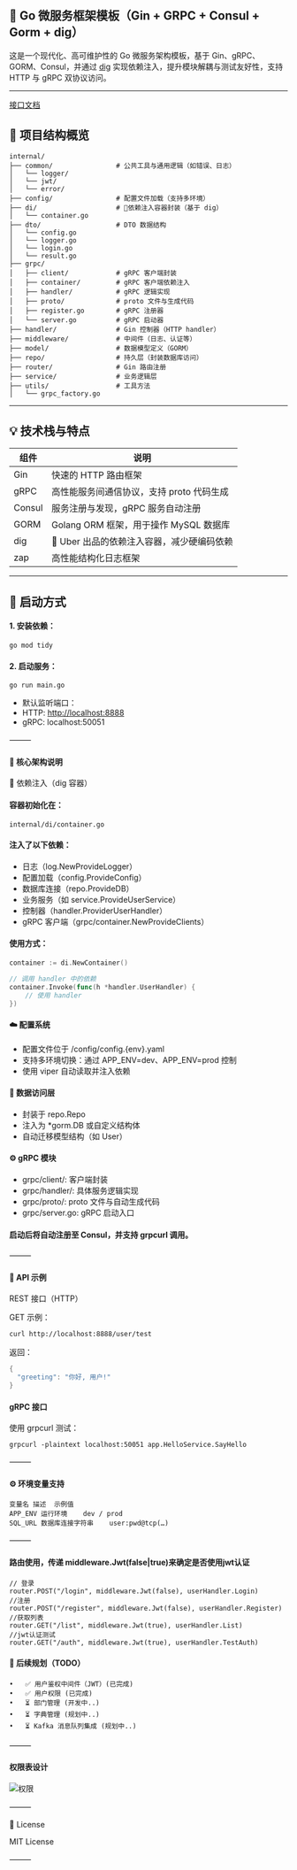 
## 🚀 Go 微服务框架模板（Gin + GRPC + Consul + Gorm + dig）

这是一个现代化、高可维护性的 Go 微服务架构模板，基于 Gin、gRPC、GORM、Consul，并通过 [dig](https://github.com/uber-go/dig) 实现依赖注入，提升模块解耦与测试友好性，支持 HTTP 与 gRPC 双协议访问。

***

[接口文档](./docs/swagger.json)

## 🧱 项目结构概览

    internal/
    ├── common/                # 公共工具与通用逻辑（如错误、日志）
    │   └── logger/
    │   └── jwt/
    │   └── error/
    ├── config/                # 配置文件加载（支持多环境）
    ├── di/                    # 🚀依赖注入容器封装（基于 dig）
    │   └── container.go
    ├── dto/                   # DTO 数据结构
    │   └── config.go
    │   └── logger.go
    │   └── login.go
    │   └── result.go
    ├── grpc/
    │   ├── client/            # gRPC 客户端封装
    │   ├── container/         # gRPC 客户端依赖注入
    │   ├── handler/           # gRPC 逻辑实现
    │   ├── proto/             # proto 文件与生成代码
    │   ├── register.go        # gRPC 注册器
    │   └── server.go          # gRPC 启动器
    ├── handler/               # Gin 控制器（HTTP handler）
    ├── middleware/            # 中间件（日志、认证等）
    ├── model/                 # 数据模型定义（GORM）
    ├── repo/                  # 持久层（封装数据库访问）
    ├── router/                # Gin 路由注册
    ├── service/               # 业务逻辑层
    ├── utils/                 # 工具方法
    │   └── grpc_factory.go

***

## 💡 技术栈与特点

| 组件     | 说明                           |
| ------ | ---------------------------- |
| Gin    | 快速的 HTTP 路由框架                |
| gRPC   | 高性能服务间通信协议，支持 proto 代码生成     |
| Consul | 服务注册与发现，gRPC 服务自动注册          |
| GORM   | Golang ORM 框架，用于操作 MySQL 数据库 |
| dig    | 🧩 Uber 出品的依赖注入容器，减少硬编码依赖    |
| zap    | 高性能结构化日志框架                   |

***

## 🚀 启动方式

#### 1. 安装依赖：

`go mod tidy`

#### 2.	启动服务：

`go run main.go`

*   默认监听端口：
*   HTTP: <http://localhost:8888>
*   gRPC: localhost:50051

⸻

#### 🧬 核心架构说明

🔗 依赖注入（dig 容器）

#### 容器初始化在：

`internal/di/container.go`

#### 注入了以下依赖：

*   日志（log.NewProvideLogger）
*   配置加载（config.ProvideConfig）
*   数据库连接（repo.ProvideDB）
*   业务服务（如 service.ProvideUserService）
*   控制器（handler.ProviderUserHandler）
*   gRPC 客户端（grpc/container.NewProvideClients）

#### 使用方式：

```go
container := di.NewContainer()

// 调用 handler 中的依赖
container.Invoke(func(h *handler.UserHandler) {
    // 使用 handler
})
```

#### ☁️ 配置系统

*   配置文件位于 /config/config.{env}.yaml
*   支持多环境切换：通过 APP\_ENV=dev、APP\_ENV=prod 控制
*   使用 viper 自动读取并注入依赖

#### 🧰 数据访问层

*   封装于 repo.Repo
*   注入为 \*gorm.DB 或自定义结构体
*   自动迁移模型结构（如 User）

#### ⚙️ gRPC 模块

*   grpc/client/: 客户端封装
*   grpc/handler/: 具体服务逻辑实现
*   grpc/proto/: proto 文件与自动生成代码
*   grpc/server.go: gRPC 启动入口

#### 启动后将自动注册至 Consul，并支持 grpcurl 调用。

⸻

#### 🧪 API 示例

REST 接口（HTTP）

GET 示例：

```bash
curl http://localhost:8888/user/test
```

返回：

```go
{
  "greeting": "你好, 用户!"
}
```

#### gRPC 接口

使用 grpcurl 测试：

```cgo
grpcurl -plaintext localhost:50051 app.HelloService.SayHello
```

⸻

#### ⚙️ 环境变量支持

    变量名	描述	示例值
    APP_ENV	运行环境	dev / prod
    SQL_URL	数据库连接字符串	user:pwd@tcp(…)

⸻
#### 路由使用，传递 middleware.Jwt(false|true)来确定是否使用jwt认证
```cgo
// 登录
router.POST("/login", middleware.Jwt(false), userHandler.Login)
//注册
router.POST("/register", middleware.Jwt(false), userHandler.Register)
//获取列表
router.GET("/list", middleware.Jwt(true), userHandler.List)
//jwt认证测试
router.GET("/auth", middleware.Jwt(true), userHandler.TestAuth)
```

#### 📌 后续规划（TODO）

    •	✅ 用户鉴权中间件（JWT）(已完成)
    •	✅ 用户权限 (已完成)
    •	⏳ 部门管理 (开发中..)
    •	⏳ 字典管理 (规划中..)
    •	⏳ Kafka 消息队列集成 (规划中..)
⸻

#### 权限表设计
![权限](./img.png)

⸻

📄 License

MIT License

⸻
